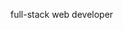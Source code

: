 
<!--
**tinegaCollins/tinegaCollins** is a ✨ _special_ ✨ repository because its `README.md` (this file) appears on your GitHub profile.-->
full-stack web developer

